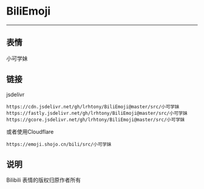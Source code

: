# BiliEmoji
---
## 表情
小可学妹
## 链接
jsdelivr
```
https://cdn.jsdelivr.net/gh/lrhtony/BiliEmoji@master/src/小可学妹
https://fastly.jsdelivr.net/gh/lrhtony/BiliEmoji@master/src/小可学妹
https://gcore.jsdelivr.net/gh/lrhtony/BiliEmoji@master/src/小可学妹
```
或者使用Cloudflare
```
https://emoji.shojo.cn/bili/src/小可学妹
```
## 说明
Bilibili 表情的版权归原作者所有
